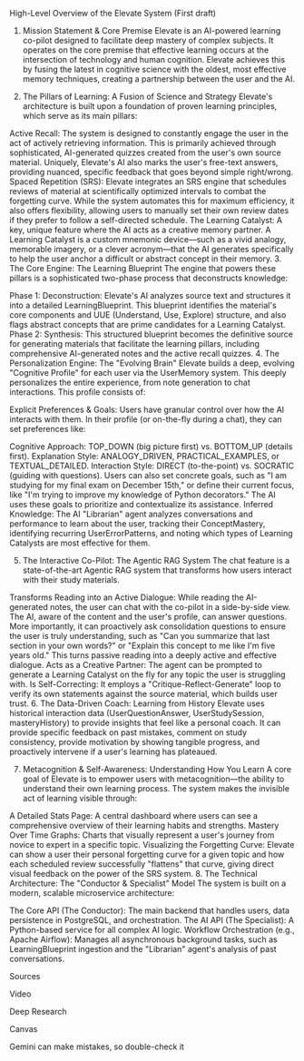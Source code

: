 High-Level Overview of the Elevate System (First draft)
1. Mission Statement & Core Premise
Elevate is an AI-powered learning co-pilot designed to facilitate deep mastery of complex subjects. It operates on the core premise that effective learning occurs at the intersection of technology and human cognition. Elevate achieves this by fusing the latest in cognitive science with the oldest, most effective memory techniques, creating a partnership between the user and the AI.

2. The Pillars of Learning: A Fusion of Science and Strategy
Elevate's architecture is built upon a foundation of proven learning principles, which serve as its main pillars:

Active Recall: The system is designed to constantly engage the user in the act of actively retrieving information. This is primarily achieved through sophisticated, AI-generated quizzes created from the user's own source material. Uniquely, Elevate's AI also marks the user's free-text answers, providing nuanced, specific feedback that goes beyond simple right/wrong.
Spaced Repetition (SRS): Elevate integrates an SRS engine that schedules reviews of material at scientifically optimized intervals to combat the forgetting curve. While the system automates this for maximum efficiency, it also offers flexibility, allowing users to manually set their own review dates if they prefer to follow a self-directed schedule.
The Learning Catalyst: A key, unique feature where the AI acts as a creative memory partner. A Learning Catalyst is a custom mnemonic device—such as a vivid analogy, memorable imagery, or a clever acronym—that the AI generates specifically to help the user anchor a difficult or abstract concept in their memory.
3. The Core Engine: The Learning Blueprint
The engine that powers these pillars is a sophisticated two-phase process that deconstructs knowledge:

Phase 1: Deconstruction: Elevate's AI analyzes source text and structures it into a detailed LearningBlueprint. This blueprint identifies the material's core components and UUE (Understand, Use, Explore) structure, and also flags abstract concepts that are prime candidates for a Learning Catalyst.
Phase 2: Synthesis: This structured blueprint becomes the definitive source for generating materials that facilitate the learning pillars, including comprehensive AI-generated notes and the active recall quizzes.
4. The Personalization Engine: The "Evolving Brain"
Elevate builds a deep, evolving "Cognitive Profile" for each user via the UserMemory system. This deeply personalizes the entire experience, from note generation to chat interactions. This profile consists of:

Explicit Preferences & Goals: Users have granular control over how the AI interacts with them. In their profile (or on-the-fly during a chat), they can set preferences like:

Cognitive Approach: TOP_DOWN (big picture first) vs. BOTTOM_UP (details first).
Explanation Style: ANALOGY_DRIVEN, PRACTICAL_EXAMPLES, or TEXTUAL_DETAILED.
Interaction Style: DIRECT (to-the-point) vs. SOCRATIC (guiding with questions). Users can also set concrete goals, such as "I am studying for my final exam on December 15th," or define their current focus, like "I'm trying to improve my knowledge of Python decorators." The AI uses these goals to prioritize and contextualize its assistance.
Inferred Knowledge: The AI "Librarian" agent analyzes conversations and performance to learn about the user, tracking their ConceptMastery, identifying recurring UserErrorPatterns, and noting which types of Learning Catalysts are most effective for them.

5. The Interactive Co-Pilot: The Agentic RAG System
The chat feature is a state-of-the-art Agentic RAG system that transforms how users interact with their study materials.

Transforms Reading into an Active Dialogue: While reading the AI-generated notes, the user can chat with the co-pilot in a side-by-side view. The AI, aware of the content and the user's profile, can answer questions. More importantly, it can proactively ask consolidation questions to ensure the user is truly understanding, such as "Can you summarize that last section in your own words?" or "Explain this concept to me like I'm five years old." This turns passive reading into a deeply active and effective dialogue.
Acts as a Creative Partner: The agent can be prompted to generate a Learning Catalyst on the fly for any topic the user is struggling with.
Is Self-Correcting: It employs a "Critique-Reflect-Generate" loop to verify its own statements against the source material, which builds user trust.
6. The Data-Driven Coach: Learning from History
Elevate uses historical interaction data (UserQuestionAnswer, UserStudySession, masteryHistory) to provide insights that feel like a personal coach. It can provide specific feedback on past mistakes, comment on study consistency, provide motivation by showing tangible progress, and proactively intervene if a user's learning has plateaued.

7. Metacognition & Self-Awareness: Understanding How You Learn
A core goal of Elevate is to empower users with metacognition—the ability to understand their own learning process. The system makes the invisible act of learning visible through:

A Detailed Stats Page: A central dashboard where users can see a comprehensive overview of their learning habits and strengths.
Mastery Over Time Graphs: Charts that visually represent a user's journey from novice to expert in a specific topic.
Visualizing the Forgetting Curve: Elevate can show a user their personal forgetting curve for a given topic and how each scheduled review successfully "flattens" that curve, giving direct visual feedback on the power of the SRS system.
8. The Technical Architecture: The "Conductor & Specialist" Model
The system is built on a modern, scalable microservice architecture:

The Core API (The Conductor): The main backend that handles users, data persistence in PostgreSQL, and orchestration.
The AI API (The Specialist): A Python-based service for all complex AI logic.
Workflow Orchestration (e.g., Apache Airflow): Manages all asynchronous background tasks, such as LearningBlueprint ingestion and the "Librarian" agent's analysis of past conversations.

Sources











Video

Deep Research

Canvas

Gemini can make mistakes, so double-check it